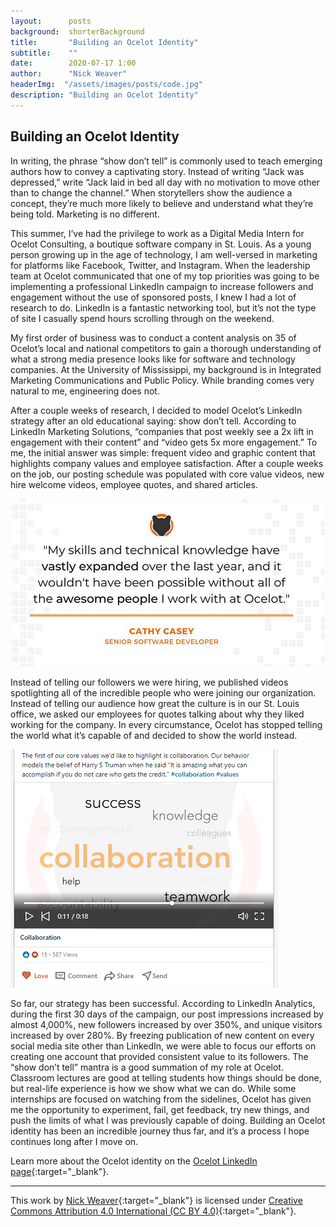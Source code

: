```yaml
---
layout:      posts
background:  shorterBackground
title:       "Building an Ocelot Identity"
subtitle:    ""
date:        2020-07-17 1:00
author:      "Nick Weaver"
headerImg:  "/assets/images/posts/code.jpg"
description: "Building an Ocelot Identity"
---
```


## Building an Ocelot Identity

In writing, the phrase “show don’t tell” is commonly used to teach emerging authors how to convey a captivating story. Instead of writing “Jack was depressed,” write “Jack laid in bed all day with no motivation to move other than to change the channel.” When storytellers show the audience a concept, they’re much more likely to believe and understand what they’re being told. Marketing is no different.

This summer, I’ve had the privilege to work as a Digital Media Intern for Ocelot Consulting, a boutique software company in St. Louis. As a young person growing up in the age of technology, I am well-versed in marketing for platforms like Facebook, Twitter, and Instagram. When the leadership team at Ocelot communicated that one of my top priorities was going to be implementing a professional LinkedIn campaign to increase followers and engagement without the use of sponsored posts, I knew I had a lot of research to do. LinkedIn is a fantastic networking tool, but it’s not the type of site I casually spend hours scrolling through on the weekend.

My first order of business was to conduct a content analysis on 35 of Ocelot’s local and national competitors to gain a thorough understanding of what a strong media presence looks like for software and technology companies. At the University of Mississippi, my background is in Integrated Marketing Communications and Public Policy. While branding comes very natural to me, engineering does not.

After a couple weeks of research, I decided to model Ocelot’s LinkedIn strategy after an old educational saying: show don’t tell. According to LinkedIn Marketing Solutions, “companies that post weekly see a 2x lift in engagement with their content” and “video gets 5x more engagement.” To me, the initial answer was simple: frequent video and graphic content that highlights company values and employee satisfaction. After a couple weeks on the job, our posting schedule was populated with core value videos, new hire welcome videos, employee quotes, and shared articles.

![Cathy quote](/assets/images/posts/2020-07-17-ocelot-identity/cathy-quote.png)

Instead of telling our followers we were hiring, we published videos spotlighting all of the incredible people who were joining our organization. Instead of telling our audience how great the culture is in our St. Louis office, we asked our employees for quotes talking about why they liked working for the company. In every circumstance, Ocelot has stopped telling the world what it’s capable of and decided to show the world instead.

![Collaboration video](/assets/images/posts/2020-07-17-ocelot-identity/collaboration-video.png)

So far, our strategy has been successful. According to LinkedIn Analytics, during the first 30 days of the campaign, our post impressions increased by almost 4,000%, new followers increased by over 350%, and unique visitors increased by over 280%. By freezing publication of new content on every social media site other than LinkedIn, we were able to focus our efforts on creating one account that provided consistent value to its followers.
The “show don’t tell” mantra is a good summation of my role at Ocelot. Classroom lectures are good at telling students how things should be done, but real-life experience is how we show what we can do. While some internships are focused on watching from the sidelines, Ocelot has given me the opportunity to experiment, fail, get feedback, try new things, and push the limits of what I was previously capable of doing. Building an Ocelot identity has been an incredible journey thus far, and it’s a process I hope continues long after I move on.

Learn more about the Ocelot identity on the [Ocelot LinkedIn page](https://www.linkedin.com/company/ocelot-consulting-llc/){:target="_blank"}.

***

This work by [Nick Weaver](https://www.linkedin.com/in/weaverusa/){:target="_blank"} is licensed under [Creative Commons Attribution 4.0 International (CC BY 4.0)](https://creativecommons.org/licenses/by/4.0/){:target="_blank"}.

